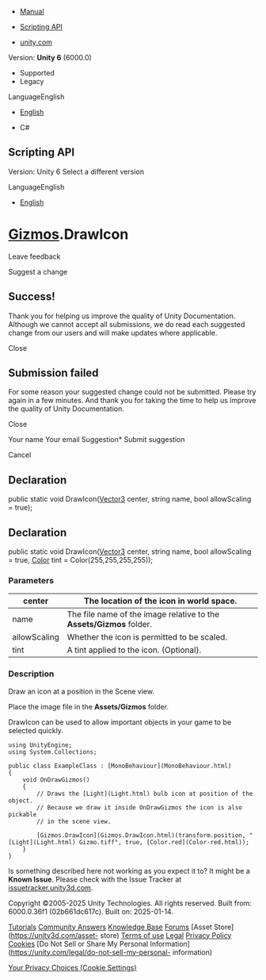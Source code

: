 [ ]()

  * [Manual](../Manual/index.html)
  * [Scripting API](../ScriptReference/index.html)

  * [unity.com](https://unity.com/)

Version: **Unity 6** (6000.0)

  * Supported
  * Legacy

LanguageEnglish

  * [English]()

  * C#

[ ](https://docs.unity3d.com)

## Scripting API

Version: Unity 6 Select a different version

LanguageEnglish

  * [English]()

#  [Gizmos](Gizmos.html).DrawIcon

Leave feedback

Suggest a change

## Success!

Thank you for helping us improve the quality of Unity Documentation. Although
we cannot accept all submissions, we do read each suggested change from our
users and will make updates where applicable.

Close

## Submission failed

For some reason your suggested change could not be submitted. Please <a>try
again</a> in a few minutes. And thank you for taking the time to help us
improve the quality of Unity Documentation.

Close

Your name Your email Suggestion* Submit suggestion

Cancel

[ ]()

## Declaration

public static void DrawIcon([Vector3](Vector3.html) center, string name, bool
allowScaling = true);

## Declaration

public static void DrawIcon([Vector3](Vector3.html) center, string name, bool
allowScaling = true, [Color](Color.html) tint = Color(255,255,255,255));

### Parameters

center | The location of the icon in world space.  
---|---  
name | The file name of the image relative to the **Assets/Gizmos** folder.  
allowScaling | Whether the icon is permitted to be scaled.  
tint | A tint applied to the icon. (Optional).  
  
### Description

Draw an icon at a position in the Scene view.

Place the image file in the **Assets/Gizmos** folder.  
  
DrawIcon can be used to allow important objects in your game to be selected
quickly.

    
    
    using UnityEngine;
    using System.Collections;  
      
    public class ExampleClass : [MonoBehaviour](MonoBehaviour.html)
    {
        void OnDrawGizmos()
        {
            // Draws the [Light](Light.html) bulb icon at position of the object.
            // Because we draw it inside OnDrawGizmos the icon is also pickable
            // in the scene view.  
      
            [Gizmos.DrawIcon](Gizmos.DrawIcon.html)(transform.position, "[Light](Light.html) Gizmo.tiff", true, [Color.red](Color-red.html));
        }
    }
    

Is something described here not working as you expect it to? It might be a
**Known Issue**. Please check with the Issue Tracker at
[issuetracker.unity3d.com](https://issuetracker.unity3d.com).

Copyright ©2005-2025 Unity Technologies. All rights reserved. Built from:
6000.0.36f1 (02b661dc617c). Built on: 2025-01-14.

[Tutorials](https://unity3d.com/learn) [Community
Answers](https://answers.unity3d.com) [Knowledge
Base](https://support.unity3d.com/hc/en-us)
[Forums](https://forum.unity3d.com) [Asset Store](https://unity3d.com/asset-
store) [Terms of use](https://docs.unity3d.com/Manual/TermsOfUse.html)
[Legal](https://unity.com/legal) [Privacy
Policy](https://unity.com/legal/privacy-policy)
[Cookies](https://unity.com/legal/cookie-policy) [Do Not Sell or Share My
Personal Information](https://unity.com/legal/do-not-sell-my-personal-
information)

[Your Privacy Choices (Cookie Settings)](javascript:void\(0\);)

